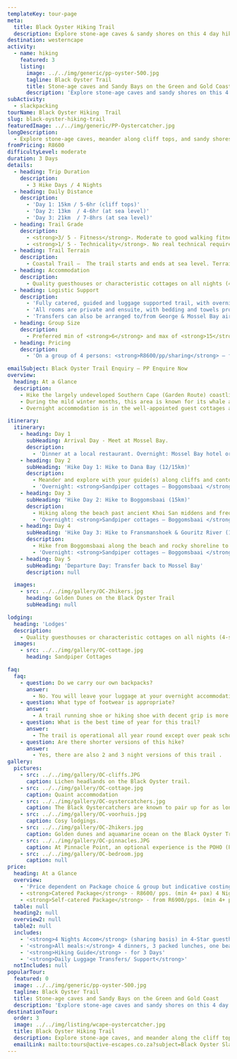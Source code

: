 ```yaml
---
templateKey: tour-page
meta:
  title: Black Oyster Hiking Trail
  description: Explore stone-age caves & sandy shores on this 4 day hike along the Mossel Bay coastline - Garden Route. Quality guiding, catering, vehicle-support and an enriched ecological encounter.
destination: westerncape
activity:
  - name: hiking
    featured: 3
    listing:
      image: ../../img/generic/pp-oyster-500.jpg
      tagline: Black Oyster Trail
      title: Stone-age caves and Sandy Bays on the Green and Gold Coast
      description: 'Explore stone-age caves and sandy shores on this 4 day hike along the green and gold Mossel Bay coastline. With quality guiding, full-catering and vehicle support, you will enjoy an enriched hiking experience with the marine environment'
subActivity:
  - slackpacking
tourName: Black Oyster Hiking  Trail
slug: black-oyster-hiking-trail
featuredImage: ../../img/generic/PP-Oystercatcher.jpg
longDescription:
  - Explore stone-age caves, meander along cliff tops, and sandy shores on this 4 day hike along the green and gold Mossel Bay coastline - Western Cape's Garden Route. Quality guiding on this fully catered, vehicle supported slackpacking trail, provides an enriched ecological encounter with the marine environment. The endangered Black Oyster Catcher can be seen in good numbers along this shoreline, whilst whales are an attraction from July to October.
fromPricing: R8600
difficultyLevel: moderate
duration: 3 Days
details:
  - heading: Trip Duration
    description:
      - 3 Hike Days / 4 Nights
  - heading: Daily Distance
    description:
      - 'Day 1: 15km / 5-6hr (cliff tops)'
      - 'Day 2: 13km  / 4-6hr (at sea level)'
      - 'Day 3: 21km  / 7-8hrs (at sea level)'
  - heading: Trail Grade
    description:
      - <strong>3/ 5 - Fitness</strong>. Moderate to good walking fitness is required. Average of 6hrs hiking / a day.
      - <strong>1/ 5 - Technicality</strong>. No real technical requirements or difficulties. Oldest person to complete this has been 83yrs, and youngest - 6yrs.
  - heading: Trail Terrain
    description:
      - Coastal Trail –  The trail starts and ends at sea level. Terrain differs every day, from footpaths along cliff tops to beaches and rocky shores.
  - heading: Accommodation
    description:
      - Quality guesthouses or characteristic cottages on all nights (4-Star). Meals are prepared by local cooks in the traditional Cape style.
  - heading: Logistic Support
    description:
      - 'Fully catered, guided and luggage supported trail, with overnights in 4-star quality establishments, and top-notch meals.'
      - 'All rooms are private and ensuite, with bedding and towels provided.'
      - 'Transfers can also be arranged to/from George & Mossel Bay airports (extra fee).'
  - heading: Group Size
    description:
      - Preferred min of <strong>6</strong> and max of <strong>15</strong> hikers.
  - heading: Pricing
    description:
      - 'On a group of 4 persons: <strong>R8600/pp/sharing</strong> – fully catered & supported 4 night package.'

emailSubject: Black Oyster Trail Enquiry – PP Enquire Now
overview:
  heading: At a Glance
  description:
    - Hike the largely undeveloped Southern Cape (Garden Route) coastline between Mossel Bay and Gourikwa Private Nature Reserve, crossing the spectacular Gouritz River along the way.
    - During the mild winter months, this area is known for its whale activity as mothers come in to give birth in the quiet protected bays. The combination of raptors, marine and Fynbos avian species, makes this a birders paradise too.
    - Overnight accommodation is in the well-appointed guest cottages at Sandpiper, or other establishments of similar quality, in the area.

itinerary:
  itinerary:
    - heading: Day 1
      subHeading: Arrival Day - Meet at Mossel Bay.
      description:
        - 'Dinner at a local restaurant. Overnight: Mossel Bay hotel or guesthouse.'
    - heading: Day 2
      subHeading: 'Hike Day 1: Hike to Dana Bay (12/15km)'
      description:
        - Meander and explore with your guide(s) along cliffs and contour paths to Dana Bay, passing over Pinnacle Point Estate and ancient caves. Optional Point of Human Origin tour at Pinnacle Point.
        - 'Overnight: <strong>Sandpiper cottages – Boggomsbaai </strong>'
    - heading: Day 3
      subHeading: 'Hike Day 2: Hike to Boggomsbaai (15km)'
      description:
        - Hiking along the beach past ancient Khoi San middens and frequent whale sightings.
        - 'Overnight: <strong>Sandpiper cottages – Boggomsbaai </strong>'
    - heading: Day 4
      subHeading: 'Hike Day 3: Hike to Fransmanshoek & Gouritz River (14.5km)'
      description:
        - Hike from Boggomsbaai along the beach and rocky shoreline to Fransmanshoek. Enjoy a beach lunch, snorkelling and swimming during warm weather, in a secluded bay. From Fransmanshoek continue your hike to the Gouritz River passing ancient Khoi San fish traps and the point at Cape Vacca.
        - 'Overnight: <strong>Sandpiper cottages – Boggomsbaai </strong>'
    - heading: Day 5
      subHeading: 'Departure Day: Transfer back to Mossel Bay'
      description: null

  images:
    - src: ../../img/gallery/OC-2hikers.jpg
      heading: Golden Dunes on the Black Oyster Trail
      subHeading: null

lodging:
  heading: 'Lodges'
  description:
    - Quality guesthouses or characteristic cottages on all nights (4-star grade). Usually the same cottage for all nights so you do not need to worry about packing-unpacking bags.  Meals are prepared by local cooks in the traditional Cape style.
  images:
    - src: ../../img/gallery/OC-cottage.jpg
      heading: Sandpiper Cottages

faq:
  faq:
    - question: Do we carry our own backpacks?
      answer:
        - No. You will leave your luggage at your overnight accommodation where you will more than likely stay for the entire hike. All you need is a small daypack for your packed lunch and supplies for the day's hiking.
    - question: What type of footwear is appropriate?
      answer:
        - A trail running shoe or hiking shoe with decent grip is more than sufficient for this trail.
    - question: What is the best time of year for this trail?
      answer:
        - The trail is operational all year round except over peak school holiday periods. During the mild winter months, the area is known for its whale activity. Whales come in to give birth in the quiet protected bays and dazzle us with their displays of breaching and lob-tailing.
    - question: Are there shorter versions of this hike?
      answer:
        - Yes, there are also 2 and 3 night versions of this trail .
gallery:
  pictures:
    - src: ../../img/gallery/OC-cliffs.JPG
      caption: Lichen headlands on the Black Oyster trail.
    - src: ../../img/gallery/OC-cottage.jpg
      caption: Quaint accommodation
    - src: ../../img/gallery/OC-oystercatchers.jpg
      caption: The Black Oystercatchers are known to pair up for as long as 25 years.
    - src: ../../img/gallery/OC-voorhuis.jpg
      caption: Cosy lodgings.
    - src: ../../img/gallery/OC-2hikers.jpg
      caption: Golden dunes and aquamarine ocean on the Black Oyster Trail.
    - src: ../../img/gallery/OC-pinnacles.JPG
      caption: At Pinnacle Point, an optional experience is the POHO (Point of Human Origin) presentation by Dr Peter Nilssen with a guided tour of the famous 13 series middle stone age caves.
    - src: ../../img/gallery/OC-bedroom.jpg
      caption: null
price:
  heading: At a Glance
  overview:
    - 'Price dependent on Package choice & group but indicative costing:'
    - <strong>Catered Package</strong> - R8600/ pps. (min 4+ pax) 4 Nights/ 5 days & 3 hike days. Fully catered, guided slackpacking trail with luggage transfers and 4 nights guesthouse accommodation.
    - <strong>Self-catered Package</strong> - from R6900/pps. (min 4+ pax) Same 4 nights & 3 hike days. Incl accommodation, guide fees, luggage transported. Difference is you will self-cater. No meals incl.
  table: null
  heading2: null
  overview2: null
  table2: null
  includes:
    - '<strong>4 Nights Accom</strong> (sharing basis) in 4-Star guesthouses & cottages'
    - '<strong>All meals:</strong> 4 dinners, 3 packed lunches, one beach lunch, 4 breakfasts'
    - '<strong>Hiking Guide</strong> - for 3 Days'
    - '<strong>Daily Luggage Transfers/ Support</strong>'
  notIncludes: null
popularTour:
  featured: 0
  image: ../../img/generic/pp-oyster-500.jpg
  tagline: Black Oyster Trail
  title: Stone-age caves and Sandy Bays on the Green and Gold Coast
  description: 'Explore stone-age caves and sandy shores on this 4 day hike along the green and gold Mossel Bay coastline. With quality guiding, full-catering and vehicle support, you will enjoy an enriched hiking experience with the marine environment'
destinationTour:
  order: 3
  image: ../../img/listing/wcape-oystercatcher.jpg
  title: Black Oyster Hiking Trail
  description: Explore stone-age caves, and meander along the cliff tops and sandy shores, on this 4 day hike along the green and gold Mossel Bay coastline. Quality guiding on this fully catered, vehicle supported slackpacking trail, provides an enriched ecological encounter with the marine environment. The endangered Black Oyster Catcher can be seen in good numbers, whilst whales are an attraction from July to October.
  emailLink: mailto:tours@active-escapes.co.za?subject=Black Oyster Slackpacker – Western Cape Destination Listing
---
```

